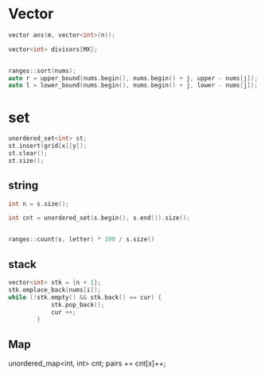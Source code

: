 

# Vector
```cpp
vector ans(m, vector<int>(n));

vector<int> divisors[MX];


ranges::sort(nums);
auto r = upper_bound(nums.begin(), nums.begin() + j, upper - nums[j]);
auto l = lower_bound(nums.begin(), nums.begin() + j, lower - nums[j]);

```

# set
```cpp
unordered_set<int> st;
st.insert(grid[x][y]);
st.clear();
st.size();
```

## string 
```cpp
int n = s.size();

int cnt = unordered_set(s.begin(), s.end()).size();


ranges::count(s, letter) * 100 / s.size()

```

## stack

```cpp
vector<int> stk = {n + 1};
stk.emplace_back(nums[i]);
while (!stk.empty() && stk.back() == cur) {
            stk.pop_back();
            cur ++;
        }
```

## Map 

unordered_map<int, int> cnt;
pairs += cnt[x]++;
